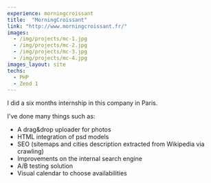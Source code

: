 ```yaml
---
experience: morningcroissant
title:  "MorningCroissant"
link: "http://www.morningcroissant.fr/"
images:
  - /img/projects/mc-1.jpg
  - /img/projects/mc-2.jpg
  - /img/projects/mc-3.jpg
  - /img/projects/mc-4.jpg
images_layout: site
techs:
  - PHP
  - Zend 1
---
```


I did a six months internship in this company in Paris.

I've done many things such as:

 - A drag&amp;drop uploader for photos
 - HTML integration of psd models
 - SEO (sitemaps and cities description extracted from Wikipedia via crawling)
 - Improvements on the internal search engine
 - A/B testing solution
 - Visual calendar to choose availabilities
